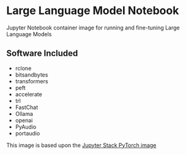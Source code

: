 # Large Language Model Notebook
Jupyter Notebook container image for running and fine-tuning Large Language Models

## Software Included
- rclone
- bitsandbytes
- transformers
- peft
- accelerate
- trl
- FastChat
- Ollama
- openai
- PyAudio
- portaudio

This image is based upon the [Jupyter Stack PyTorch image](https://github.com/jupyter/docker-stacks/tree/main/images/pytorch-notebook)
